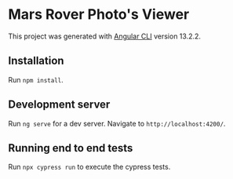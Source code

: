 # Mars Rover Photo's Viewer

This project was generated with [Angular CLI](https://github.com/angular/angular-cli) version 13.2.2.

## Installation

Run `npm install`.

## Development server

Run `ng serve` for a dev server. Navigate to `http://localhost:4200/`.

## Running end to end tests

Run `npx cypress run` to execute the cypress tests.

